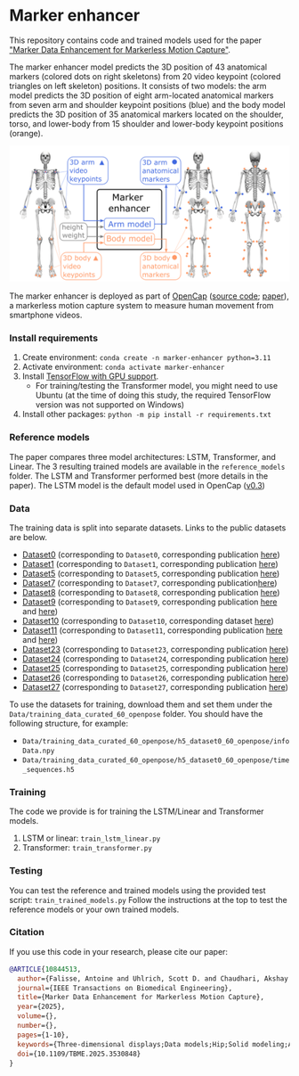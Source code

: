 # Marker enhancer
This repository contains code and trained models used for the paper ["Marker Data Enhancement for Markerless Motion Capture"](https://ieeexplore.ieee.org/document/10844513). 

The marker enhancer model predicts the 3D position of 43 anatomical markers (colored dots on right skeletons) from 20 video keypoint (colored triangles on left skeleton) positions. It consists of two models: the arm model predicts the 3D position of eight arm-located anatomical markers from seven arm and shoulder keypoint positions (blue) and the body model predicts the 3D position of 35 anatomical markers located on the shoulder, torso, and lower-body from 15 shoulder and lower-body keypoint positions (orange).

<p align="center">
  <img src="Images/MarkerEnhancer.png" width="800">
</p>

The marker enhancer is deployed as part of [OpenCap](https://www.opencap.ai/) ([source code](https://github.com/stanfordnmbl/opencap-core); [paper](https://journals.plos.org/ploscompbiol/article?id=10.1371/journal.pcbi.1011462)), a markerless motion capture system to measure human movement from smartphone videos.

### Install requirements

1. Create environment: `conda create -n marker-enhancer python=3.11`
2. Activate environment: `conda activate marker-enhancer`
3. Install [TensorFlow with GPU support](https://www.tensorflow.org/install/pip).
    - For training/testing the Transformer model, you might need to use Ubuntu (at the time of doing this study, the required TensorFlow version was not supported on Windows)
4. Install other packages: `python -m pip install -r requirements.txt`

### Reference models
The paper compares three model architectures: LSTM, Transformer, and Linear.
The 3 resulting trained models are available in the `reference_models` folder.
The LSTM and Transformer performed best (more details in the paper). The LSTM
model is the default model used in OpenCap ([v0.3](https://github.com/stanfordnmbl/opencap-core/tree/main/MarkerAugmenter/LSTM))

### Data
The training data is split into separate datasets. Links to the public datasets are below.
- [Dataset0](https://drive.google.com/drive/folders/1ZpExo7fpdyX6qKjGvO40d8hJdm8906ij?usp=sharing) (corresponding to `Dataset0`, corresponding publication [here](https://pubmed.ncbi.nlm.nih.gov/27875132/))
- [Dataset1](https://drive.google.com/drive/folders/1_KLNAM5kO_UQXPBTRtHuvlH-eSyHXcHX?usp=sharing) (corresponding to `Dataset1`, corresponding publication [here](https://pubmed.ncbi.nlm.nih.gov/35798755/))
- [Dataset5](https://drive.google.com/drive/folders/1aQDwNCjPvcbaH9QWr-WkSotsYuBOww7T?usp=sharing) (corresponding to `Dataset5`, corresponding publication [here](https://royalsocietypublishing.org/doi/10.1098/rsif.2020.0487))
- [Dataset7](https://drive.google.com/drive/folders/1bNwpUqk_Igyc2l_iJwANraZeHS2ALnvT?usp=sharing) (corresponding to `Dataset7`, corresponding publication[here](https://pubmed.ncbi.nlm.nih.gov/31704899/))
- [Dataset8](https://drive.google.com/drive/folders/1bbse_zO24c-BOwZ9K9DoWlRVU8JXER57?usp=sharing) (corresponding to `Dataset8`, corresponding publication [here](https://pubmed.ncbi.nlm.nih.gov/33935233/))
- [Dataset9](https://drive.google.com/drive/folders/1ceqw0UWUrsLlQRT_HJHgJ0ANoicLwY_S?usp=sharing) (corresponding to `Dataset9`, corresponding publication [here](https://pubmed.ncbi.nlm.nih.gov/27793803/) and [here](https://pubmed.ncbi.nlm.nih.gov/29281799/))
- [Dataset10](https://drive.google.com/drive/folders/1dB1r5iqYTn7j7KGF-8w-KGjjokXgSUCQ?usp=sharing) (corresponding to `Dataset10`, corresponding dataset [here](http://mocap.cs.cmu.edu/))
- [Dataset11](https://drive.google.com/drive/folders/1dqIIZ_IkfJy-zBFdbXSTdljde6DU1szP?usp=sharing) (corresponding to `Dataset11`, corresponding publication [here](https://pubmed.ncbi.nlm.nih.gov/32948450/) and [here](https://pubmed.ncbi.nlm.nih.gov/33691592/))
- [Dataset23](https://drive.google.com/drive/folders/1kx_Nmtkb6L_ZXTYpKetD9hLgqgr0NgqA?usp=sharing) (corresponding to `Dataset23`, corresponding publication [here](https://pubmed.ncbi.nlm.nih.gov/35307884/))
- [Dataset24](https://drive.google.com/drive/folders/1ls5YUIZV9U5wlwMFku8EsHP4z-A2YBrY?usp=sharing) (corresponding to `Dataset24`, corresponding publication [here](https://pubmed.ncbi.nlm.nih.gov/31270327/))
- [Dataset25](https://drive.google.com/drive/folders/1mgfP8wdUJj9Z2Tjs2xd9UMCnhGi7fSm5?usp=sharing) (corresponding to `Dataset25`, corresponding publication [here](https://pmc.ncbi.nlm.nih.gov/articles/PMC6750598/))
- [Dataset26](https://drive.google.com/drive/folders/1naw5T5c-d4sG3wOLdBf_XTfqHR86Un4H?usp=sharing) (corresponding to `Dataset26`, corresponding publication [here](https://www.nature.com/articles/s41597-019-0323-z))
- [Dataset27](https://drive.google.com/drive/folders/1ob3MlNw9NjFxICHKk2lgCQw-s_RI-w6C?usp=sharing) (corresponding to `Dataset27`, corresponding publication [here](https://www.nature.com/articles/s41597-021-00801-5))

To use the datasets for training, download them and set them under the `Data/training_data_curated_60_openpose` folder.
You should have the following structure, for example:
- `Data/training_data_curated_60_openpose/h5_dataset0_60_openpose/infoData.npy`
- `Data/training_data_curated_60_openpose/h5_dataset0_60_openpose/time_sequences.h5`

### Training
The code we provide is for training the LSTM/Linear and Transformer models. 
1. LSTM or linear: `train_lstm_linear.py`
2. Transformer: `train_transformer.py`

### Testing
You can test the reference and trained models using the provided test script: `train_trained_models.py`
Follow the instructions at the top to test the reference models or your own trained models.

### Citation
If you use this code in your research, please cite our paper:
```bibtex
@ARTICLE{10844513,
  author={Falisse, Antoine and Uhlrich, Scott D. and Chaudhari, Akshay S. and Hicks, Jennifer L. and Delp, Scott L.},
  journal={IEEE Transactions on Biomedical Engineering},
  title={Marker Data Enhancement for Markerless Motion Capture},
  year={2025},
  volume={},
  number={},
  pages={1-10},
  keywords={Three-dimensional displays;Data models;Hip;Solid modeling;Accuracy;Training;Predictive models;Long short term memory;Computational modeling;Biomedical engineering;Deep learning;markerless motion capture;musculoskeletal modeling and simulation;pose estimation;trajectory optimization},
  doi={10.1109/TBME.2025.3530848}
}